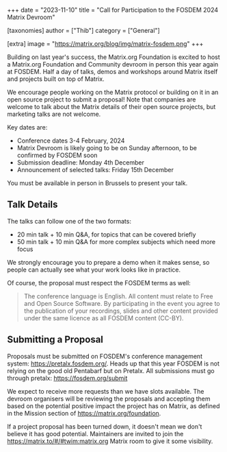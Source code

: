 +++
date = "2023-11-10"
title = "Call for Participation to the FOSDEM 2024 Matrix Devroom"

[taxonomies]
author = ["Thib"]
category = ["General"]

[extra]
image = "https://matrix.org/blog/img/matrix-fosdem.png"
+++

Building on last year's success, the Matrix.org Foundation is excited to host a Matrix.org Foundation and Community devroom in person this year again at FOSDEM. Half a day of talks, demos and workshops around Matrix itself and projects built on top of Matrix.

We encourage people working on the Matrix protocol or building on it in an open source project to submit a proposal! Note that companies are welcome to talk about the Matrix details of their open source projects, but marketing talks are not welcome.

<!-- more -->

Key dates are:

- Conference dates 3-4 February, 2024
- Matrix Devroom is likely going to be on Sunday afternoon, to be confirmed by FOSDEM soon
- Submission deadline: Monday 4th December
- Announcement of selected talks: Friday 15th December

You must be available in person in Brussels to present your talk.

## Talk Details

The talks can follow one of the two formats:

* 20 min talk + 10 min Q&A, for topics that can be covered briefly
* 50 min talk + 10 min Q&A for more complex subjects which need more focus

We strongly encourage you to prepare a demo when it makes sense, so people can actually see what your work looks like in practice.

Of course, the proposal must respect the FOSDEM terms as well:

> The conference language is English. All content must relate to Free and Open Source Software. By participating in the event you agree to the publication of your recordings, slides and other content provided under the same licence as all FOSDEM content (CC-BY).

## Submitting a Proposal

Proposals must be submitted on FOSDEM's conference management system: <https://pretalx.fosdem.org/>. Heads up that this year FOSDEM is not relying on the good old Pentabarf but on Pretalx. All submissions must go through pretalx: <https://fosdem.org/submit>

We expect to receive more requests than we have slots available. The devroom organisers will be reviewing the proposals and accepting them based on the potential positive impact the project has on Matrix, as defined in the Mission section of <https://matrix.org/foundation>.

If a project proposal has been turned down, it doesn't mean we don't believe it has good potential. Maintainers are invited to join the <https://matrix.to/#/#twim:matrix.org> Matrix room to give it some visibility.



